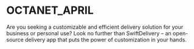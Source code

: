 # OCTANET_APRIL
Are you seeking a customizable and efficient delivery solution for your business or personal use? Look no further than SwiftDelivery – an open-source delivery app that puts the power of customization in your hands.
